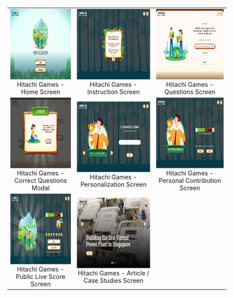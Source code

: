 
<table>
  <tr>
    <td align="center">
      <a href="images/desktop-1.png" target="_blank">
        <img src="images/desktop-1.png" alt="OurPasar Splash - Product Screen" width="288" height="162">
      </a>
      <br>
      Hitachi Games - Home Screen
    </td>
    <td align="center">
      <a href="images/desktop-2.png" target="_blank">
        <img src="images/desktop-2.png" alt="OurPasar Splash - Product Screen" width="288" height="162">
      </a>
      <br>
      Hitachi Games - Instruction Screen
    </td>
     <td align="center">
      <a href="images/desktop-3.png" target="_blank">
        <img src="images/desktop-3.png" alt="OurPasar Splash - Product Screen" width="288" height="162">
      </a>
      <br>
      Hitachi Games - Questions Screen
    </td>
  </tr>
  <tr>
    <td align="center">
      <a href="images/desktop-4.png" target="_blank">
        <img src="images/desktop-4.png" alt="OurPasar Splash - Product Screen" width="288" height="162">
      </a>
      <br>
      Hitachi Games - Correct Questions Modal
    </td>
    <td align="center">
      <a href="images/desktop-5.png" target="_blank">
        <img src="images/desktop-5.png" alt="OurPasar Splash - Product Screen" width="288" height="162">
      </a>
      <br>
      Hitachi Games - Personalization Screen
    </td>
     <td align="center">
      <a href="images/desktop-6.png" target="_blank">
        <img src="images/desktop-6.png" alt="OurPasar Splash - Product Screen" width="288" height="162">
      </a>
      <br>
      Hitachi Games - Personal Contribution Screen
    </td>
  </tr>
  <tr>
    <td align="center">
      <a href="images/desktop-7.png" target="_blank">
        <img src="images/desktop-7.png" alt="OurPasar Splash - Product Screen" width="288" height="162">
      </a>
      <br>
      Hitachi Games - Public Live Score Screen
    </td>
    <td align="center">
      <a href="images/desktop-8.png" target="_blank">
        <img src="images/desktop-8.png" alt="OurPasar Splash - Product Screen" width="288" height="162">
      </a>
      <br>
      Hitachi Games - Article / Case Studies Screen
    </td>
  </tr>
</table>
